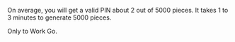 On average, you will get a valid PIN about 2 out of 5000 pieces.
It takes 1 to 3 minutes to generate 5000 pieces.

Only to Work Go.
